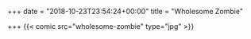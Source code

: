 +++
date = "2018-10-23T23:54:24+00:00"
title = "Wholesome Zombie"

+++
{{< comic src="wholesome-zombie" type="jpg" >}}